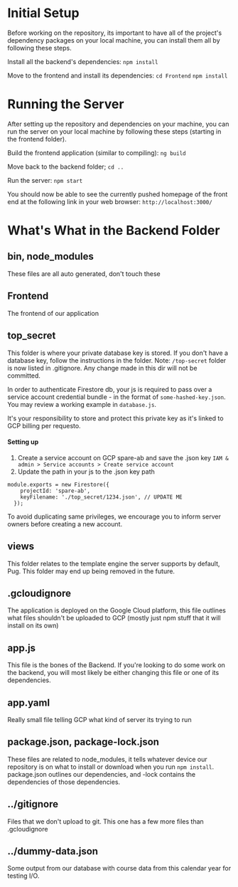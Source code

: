# Initial Setup

Before working on the repository, its important to have all of the project's dependency packages on your local machine, you can install them all by following these steps.

Install all the backend's dependencies:
`npm install`

Move to the frontend and install its dependencies:
`cd Frontend`
`npm install`

# Running the Server

After setting up the repository and dependencies on your machine, you can run the server on your local machine by following these steps (starting in the frontend folder). 

Build the frontend application (similar to compiling):
`ng build`

Move back to the backend folder;
`cd ..`

Run the server:
`npm start`

You should now be able to see the currently pushed homepage of the front end at the following link in your web browser:
`http://localhost:3000/`

# What's What in the Backend Folder

## bin, node_modules
These files are all auto generated, don't touch these

## Frontend
The frontend of our application

## top_secret
This folder is where your private database key is stored. If you don't have a database key, follow the instructions in the folder. Note:  `/top-secret` folder is now listed in .gitignore. Any change made in this dir will not be committed.

In order to authenticate Firestore db, your js is required to pass over a service account credential bundle - in the format of `some-hashed-key.json`. You may review a working example in `database.js`.

It's your responsibility to store and protect this private key as it's linked to GCP billing per requesto.

#### Setting up
1. Create a service account on GCP spare-ab and save the .json key
 `IAM & admin > Service accounts > Create service account`
2. Update the path in your js to the .json key path 
```
module.exports = new Firestore({
    projectId: 'spare-ab',
    keyFilename: './top_secret/1234.json', // UPDATE ME
  });
```

To avoid duplicating same privileges, we encourage you to inform server owners before creating a new account.  

## views
This folder relates to the template engine the server supports by default, Pug. This folder may end up being removed in the future.

## .gcloudignore
The application is deployed on the Google Cloud platform, this file outlines what files shouldn't be uploaded to GCP (mostly just npm stuff that it will install on its own)

## app.js
This file is the bones of the Backend. If you're looking to do some work on the backend, you will most likely be either changing this file or one of its dependencies.

## app.yaml
Really small file telling GCP what kind of server its trying to run

## package.json, package-lock.json
These files are related to node_modules, it tells whatever device our repository is on what to install or download when you run `npm install`. package.json outlines our dependencies, and -lock contains the dependencies of those dependencies.

## ../gitignore
Files that we don't upload to git. This one has a few more files than .gcloudignore

## ../dummy-data.json
Some output from our database with course data from this calendar year for testing I/O.
